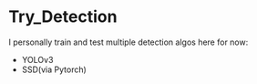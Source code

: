 # Try_Detection

  I personally train and test multiple detection algos here
for now:
* YOLOv3
* SSD(via Pytorch)